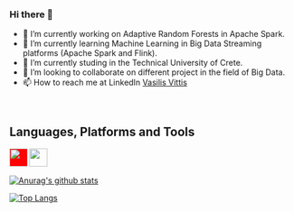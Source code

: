### Hi there 👋

<!--
**vvittis/vvittis** is a ✨ _special_ ✨ repository because its `README.md` (this file) appears on your GitHub profile.
-->

- 🔭 I’m currently working on Adaptive Random Forests in Apache Spark.
- 👯 I’m currently learning Machine Learning in Big Data Streaming platforms (Apache Spark and Flink).
- 🌱 I’m currently studing in the Technical University of Crete.
- 👯 I’m looking to collaborate on different project in the field of Big Data.
- 📫 How to reach me at LinkedIn [Vasilis Vittis](https://www.linkedin.com/in/vasilis-vittis/)
<!--
- 😄 Pronouns: ...
- ⚡ Fun fact: ...
-->
<br />

## Languages, Platforms and Tools

<img align="left" height="32" width="32"  src="https://cdn.jsdelivr.net/npm/simple-icons@v3/icons/apacheflink.svg" style="background-color:red">

<img align="left" height="32" width="32" src="https://cdn.jsdelivr.net/npm/simple-icons@v3/icons/java.svg" />

<br />
<br />

[![Anurag's github stats](https://github-readme-stats.vercel.app/api?username=vvittis&hide=prs,issues&show_icons=true&theme=tokyonight)](https://github.com/anuraghazra/github-readme-stats)


[![Top Langs](https://github-readme-stats.vercel.app/api/top-langs/?username=vvittis&layout=compact&langs_count=8)](https://github.com/anuraghazra/github-readme-stats)

